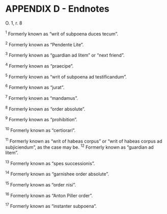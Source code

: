 # APPENDIX D - Endnotes

<div class="orderRef">O. 1, r. 8</div>

<sup>1</sup>  Formerly known as “writ of subpoena duces tecum”.

<sup>2</sup>  Formerly known as “Pendente Lite”.

<sup>3</sup>  Formerly known as “guardian ad litem” or “next friend”.

<sup>4</sup>  Formerly known as “praecipe”.

<sup>5</sup>  Formerly known as “writ of subpoena ad testificandum”.

<sup>6</sup>  Formerly known as “jurat”.

<sup>7</sup>  Formerly known as “mandamus”.

<sup>8</sup>  Formerly known as “order absolute”.

<sup>9</sup>  Formerly known as “prohibition”.

<sup>10</sup> Formerly known as “certiorari”.

<sup>11</sup> Formerly known as “writ of habeas corpus” or “writ of habeas corpus ad subjiciendum”, as the case
may be.
<sup>12</sup> Formerly known as “guardian ad litem”.

<sup>13</sup> Formerly known as “spes successionis”.

<sup>14</sup> Formerly known as “garnishee order absolute”.

<sup>15</sup> Formerly known as “order nisi”.

<sup>16</sup> Formerly known as “Anton Piller order”.

<sup>17</sup> Formerly known as “instanter subpoena”.
